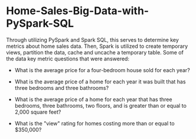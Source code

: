 # Home-Sales-Big-Data-with-PySpark-SQL

 Through utilizing PySpark and Spark SQL, this serves to determine key metrics about home sales data. Then, Spark is utilized to create temporary views, partition the data, cache and uncache a temporary table. Some of the data key metric questions that were answered:

- What is the average price for a four-bedroom house sold for each year? 

- What is the average price of a home for each year it was built that has three bedrooms and three bathrooms? 

- What is the average price of a home for each year that has three bedrooms, three bathrooms, two floors, and is greater than or equal to 2,000 square feet? 

- What is the "view" rating for homes costing more than or equal to $350,000? 


